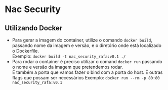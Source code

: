 # Nac Security

## Utilizando Docker
- Para gerar a imagem do container, utilize o comando `docker build`,
passando nome da imagem e versão, e o diretório onde está localizado o Dockerfile.  
Exemplo: `docker build -t nac_security_rafa:v0.1 ./`
- Para rodar o container é preciso utilizar o comand `docker run` passando o nome e versão da imagem que pretendemos rodar.  
E também a porta que vamos fazer o bind com a porta do host. E outras flags que possam ser necessários 
Exemplo: `docker run --rm -p 80:80 nac_security_rafa:v0.1`
